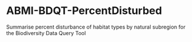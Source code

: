 # ABMI-BDQT-PercentDisturbed
Summarise percent disturbance of habitat types by natural subregion for the Biodiversity Data Query Tool
